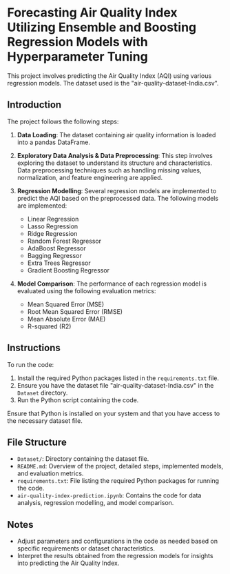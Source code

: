 # **Forecasting Air Quality Index Utilizing Ensemble and Boosting Regression Models with Hyperparameter Tuning**

This project involves predicting the Air Quality Index (AQI) using various regression models. The dataset used is the "air-quality-dataset-India.csv".

## **Introduction**

The project follows the following steps:

1. **Data Loading**: The dataset containing air quality information is loaded into a pandas DataFrame.

2. **Exploratory Data Analysis & Data Preprocessing**: This step involves exploring the dataset to understand its structure and characteristics. Data preprocessing techniques such as handling missing values, normalization, and feature engineering are applied.

3. **Regression Modelling**: Several regression models are implemented to predict the AQI based on the preprocessed data. The following models are implemented:

    - Linear Regression
    - Lasso Regression
    - Ridge Regression
    - Random Forest Regressor
    - AdaBoost Regressor
    - Bagging Regressor
    - Extra Trees Regressor
    - Gradient Boosting Regressor

4. **Model Comparison**: The performance of each regression model is evaluated using the following evaluation metrics:

    - Mean Squared Error (MSE)
    - Root Mean Squared Error (RMSE)
    - Mean Absolute Error (MAE)
    - R-squared (R2)

## **Instructions**

To run the code:

1. Install the required Python packages listed in the `requirements.txt` file.
2. Ensure you have the dataset file "air-quality-dataset-India.csv" in the `Dataset` directory.
3. Run the Python script containing the code.

Ensure that Python is installed on your system and that you have access to the necessary dataset file.

## **File Structure**

- `Dataset/`: Directory containing the dataset file.
- `README.md`: Overview of the project, detailed steps, implemented models, and evaluation metrics.
- `requirements.txt`: File listing the required Python packages for running the code.
- `air-quality-index-prediction.ipynb`: Contains the code for data analysis, regression modelling, and model comparison.

## **Notes**

- Adjust parameters and configurations in the code as needed based on specific requirements or dataset characteristics.
- Interpret the results obtained from the regression models for insights into predicting the Air Quality Index.
